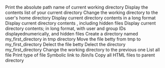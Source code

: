 Print the absolute path name of current working directory
Display the contents list of your current directory
Change the working directory to the user's home directory
Display current directory contents in a long format
Display current directory contents , including hidden files
Display current directory contents; in long format, with user and group IDs displayednumerically, and hidden files
Create a directory named my_first_directory in tmp directory
Move the file betty from tmp to my_first_directory
Delect the file betty
Delect the directory my_first_directory
Change the working directory to the previous one
List all file
Print type of file
Symbolic link to /bin/ls
Copy all HTML files to parent directory 
